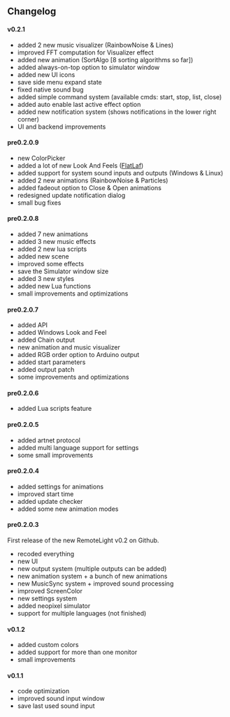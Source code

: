 ## Changelog
#### v0.2.1
- added 2 new music visualizer (RainbowNoise & Lines)
- improved FFT computation for Visualizer effect
- added new animation (SortAlgo [8 sorting algorithms so far])
- added always-on-top option to simulator window
- added new UI icons
- save side menu expand state
- fixed native sound bug
- added simple command system (available cmds: start, stop, list, close)
- added auto enable last active effect option
- added new notification system (shows notifications in the lower right corner)
- UI and backend improvements

#### pre0.2.0.9
- new ColorPicker
- added a lot of new Look And Feels ([FlatLaf](https://github.com/JFormDesigner/FlatLaf))
- added support for system sound inputs and outputs (Windows & Linux)
- added 2 new animations (RainbowNoise & Particles)
- added fadeout option to Close & Open animations
- redesigned update notification dialog
- small bug fixes

#### pre0.2.0.8
- added 7 new animations
- added 3 new music effects
- added 2 new lua scripts
- added new scene
- improved some effects
- save the Simulator window size
- added 3 new styles
- added new Lua functions
- small improvements and optimizations

#### pre0.2.0.7
- added API
- added Windows Look and Feel
- added Chain output
- new animation and music visualizer
- added RGB order option to Arduino output
- added start parameters
- added output patch
- some improvements and optimizations

#### pre0.2.0.6
- added Lua scripts feature

#### pre0.2.0.5
- added artnet protocol
- added multi language support for settings
- some small improvements

#### pre0.2.0.4
- added settings for animations
- improved start time
- added update checker
- added some new animation modes

#### pre0.2.0.3
First release of the new RemoteLight v0.2 on Github.
- recoded everything
- new UI
- new output system (multiple outputs can be added)
- new animation system + a bunch of new animations
- new MusicSync system + improved sound processing
- improved ScreenColor
- new settings system
- added neopixel simulator
- support for multiple languages (not finished)

#### v0.1.2
- added custom colors
- added support for more than one monitor
- small improvements

#### v0.1.1
- code optimization
- improved sound input window
- save last used sound input